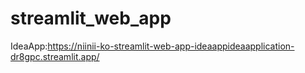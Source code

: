 # streamlit_web_app

IdeaApp:https://niinii-ko-streamlit-web-app-ideaappideaapplication-dr8gpc.streamlit.app/
